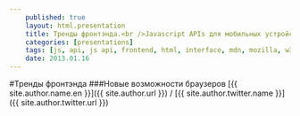 ```yaml
---
    published: true
    layout: html.presentation
    title: Тренды фронтэнда.<br />Javascript APIs для мобильных устройств
    categories: [presentations]
    tags: [js, api, js api, frontend, html, interface, mdn, mozilla, w3c]
    date: 2013.01.16
---
```

<section>
#Тренды фронтэнда
###Новые возможности браузеров
[{{ site.author.name.en }}]({{ site.author.url }}) / [{{ site.author.twitter.name }}]({{ site.author.twitter.url }})
</section>
